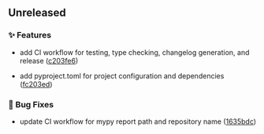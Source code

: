 ## Unreleased

### ✨ Features

- add CI workflow for testing, type checking, changelog generation, and release ([c203fe6](https://github.com/m/mgjho/bias_scan_py/commit/c203fe68eeb16cd59cb12a3cbe66e7d6e2ed242c))

- add pyproject.toml for project configuration and dependencies ([fc203ed](https://github.com/m/mgjho/bias_scan_py/commit/fc203ede8a07e6236011c14c5f4a99b18359e4ee))

### 🐞 Bug Fixes

- update CI workflow for mypy report path and repository name ([1635bdc](https://github.com/m/mgjho/bias_scan_py/commit/1635bdcae2ce039a77e60354988e5e4c819d2501))
